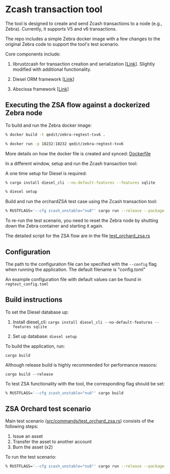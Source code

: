 # Zcash transaction tool

The tool is designed to create and send Zcash transactions to a node (e.g., Zebra). Currently, it supports V5 and v6 transactions.

The repo includes a simple Zebra docker image with a few changes to the original Zebra code to support the tool's test scenario.

Core components include:

1) librustzcash for transaction creation and serialization [[Link](https://github.com/zcash/librustzcash)]. Slightly modified with additional functionality.

2) Diesel ORM framework [[Link](https://diesel.rs/)] 

3) Abscissa framework [[Link](https://github.com/iqlusioninc/abscissa)]



## Executing the ZSA flow against a dockerized Zebra node 

To build and run the Zebra docker image:

```bash
% docker build -t qedit/zebra-regtest-txv6 .

% docker run -p 18232:18232 qedit/zebra-regtest-txv6
``` 
More details on how the docker file is created and synced: [Dockerfile](./Dockerfile)

In a different window, setup and run the Zcash transaction tool:

A one time setup for Diesel is required:
```bash
% cargo install diesel_cli --no-default-features --features sqlite

% diesel setup
```
Build and run the orchardZSA test case using the Zcash transaction tool:
```bash
% RUSTFLAGS='--cfg zcash_unstable="nu6"' cargo run --release --package zcash_tx_tool --bin zcash_tx_tool test-orchard-zsa
```
To re-run the test scenario, you need to reset the Zebra node by shutting down the Zebra container and starting it again.

The detailed script for the ZSA flow are in the file [test_orchard_zsa.rs](src/commands/test_orchard_zsa.rs)



## Configuration

The path to the configuration file can be specified with the `--config` flag when running the application. The default filename is "config.toml"

An example configuration file with default values can be found in `regtest_config.toml`


## Build instructions

To set the Diesel database up:

1) Install diesel_cli: `cargo install diesel_cli --no-default-features --features sqlite`

2) Set up database: `diesel setup`

To build the application, run:

`cargo build`

Although release build is highly recommended for performance reasons:

`cargo build --release`

To test ZSA functionality with the tool, the corresponding flag should be set:

```bash
% RUSTFLAGS='--cfg zcash_unstable="nu6"' cargo build
```

## ZSA Orchard test scenario

Main test scenario ([src/commands/test_orchard_zsa.rs](src/commands/test_orchard_zsa.rs)) consists of the following steps:

1) Issue an asset
2) Transfer the asset to another account
3) Burn the asset (x2)

To run the test scenario:

```bash
% RUSTFLAGS='--cfg zcash_unstable="nu6"' cargo run --release --package zcash_tx_tool --bin zcash_tx_tool test-orchard-zsa
```

[//]: # ()
[//]: # (## Docker-based demo)

[//]: # ()
[//]: # (You can also run the tests using docker. To do that you'll need first to build the docker image)

[//]: # ()
[//]: # (```bash)

[//]: # (% docker build -t zcash_tx_tool -f Dockerfile-demo .)

[//]: # (```)

[//]: # ()
[//]: # (And after that run the image itself.)

[//]: # (The default connection parameters are set to connect to the zebra-node running on the machine itself &#40;127.0.0.1&#41;)

[//]: # (If you ran the node in a docker container with the command above, you named that container "zebra-node", so you should use that as the ZCASH_NODE_ADDRESS.)

[//]: # (If the node is running on the ECS server, you can connect to it by setting the ZCASH_NODE_ADDRESS=<Domain>.)

[//]: # ()
[//]: # (First, make sure you created the network:)

[//]: # (```bash)

[//]: # (% docker network create zcash-network)

[//]: # (```)

[//]: # (And started the node with the network argument, like this)

[//]: # (```bash)

[//]: # (% docker run --name zebra-node --network zcash-network -p 18232:18232 qedit/zebra-regtest-txv6)

[//]: # (```)

[//]: # ()
[//]: # (Here are the 3 options &#40;No parameters will default to the first configuration&#41;)

[//]: # ()
[//]: # (```bash)

[//]: # (% docker run -it --network zcash-network -e ZCASH_NODE_ADDRESS=127.0.0.1 -e ZCASH_NODE_PORT=18232 -e ZCASH_NODE_PROTOCOL=http zcash_tx_tool)

[//]: # (% docker run -it --network zcash-network -e ZCASH_NODE_ADDRESS=zebra-node -e ZCASH_NODE_PORT=18232 -e ZCASH_NODE_PROTOCOL=http zcash_tx_tool)

[//]: # (% docker run -it --network zcash-network -e ZCASH_NODE_ADDRESS=<Domain> -e ZCASH_NODE_PORT=18232 -e ZCASH_NODE_PROTOCOL=http zcash_tx_tool)

[//]: # (```)

[//]: # (The '-it' parameter was added to allow the demo to be interactive.)

